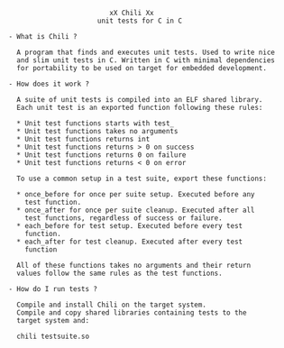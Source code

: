 
                             xX Chili Xx
                          unit tests for C in C

    - What is Chili ?

      A program that finds and executes unit tests. Used to write nice
      and slim unit tests in C. Written in C with minimal dependencies
      for portability to be used on target for embedded development.

    - How does it work ?

      A suite of unit tests is compiled into an ELF shared library.
      Each unit test is an exported function following these rules:

      * Unit test functions starts with test_
      * Unit test functions takes no arguments
      * Unit test functions returns int
      * Unit test functions returns > 0 on success
      * Unit test functions returns 0 on failure
      * Unit test functions returns < 0 on error

      To use a common setup in a test suite, export these functions:

      * once_before for once per suite setup. Executed before any
        test function.
      * once_after for once per suite cleanup. Executed after all
        test functions, regardless of success or failure.
      * each_before for test setup. Executed before every test
        function.
      * each_after for test cleanup. Executed after every test
        function

      All of these functions takes no arguments and their return
      values follow the same rules as the test functions.

    - How do I run tests ?

      Compile and install Chili on the target system.
      Compile and copy shared libraries containing tests to the
      target system and:

      chili testsuite.so

